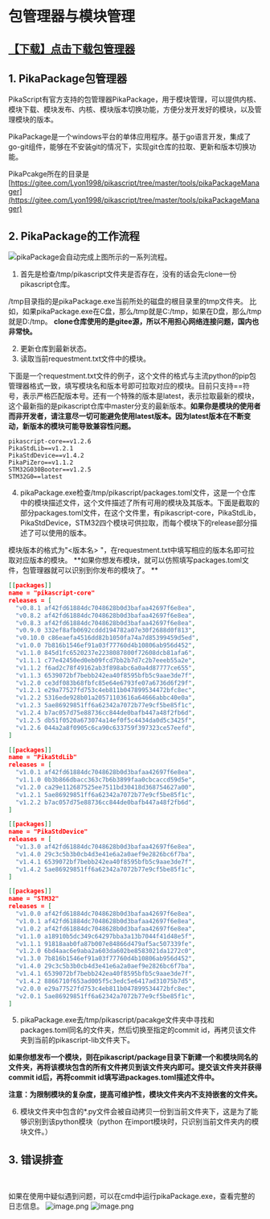 # 包管理器与模块管理

## [【下载】**点击下载**包管理器](https://gitee.com/Lyon1998/pikascript/attach_files/907478/download)
## 1. PikaPackage包管理器


PikaScript有官方支持的包管理器PikaPackage，用于模块管理，可以提供内核、模块下载、模块发布、内核、模块版本切换功能，方便分发开发好的模块，以及管理模块的版本。
​

PikaPackage是一个windows平台的单体应用程序。基于go语言开发，集成了go-git组件，能够在不安装git的情况下，实现git仓库的拉取、更新和版本切换功能。
​

PikaPcakge所在的目录是
[https://gitee.com/Lyon1998/pikascript/tree/master/tools/pikaPackageManager](https://gitee.com/Lyon1998/pikascript/tree/master/tools/pikaPackageManager)
## 2. PikaPackage的工作流程
![](https://cdn.nlark.com/yuque/__mermaid_v3/59aa08a00bc1ea6d0fede3e80091f0bd.svg#lake_card_v2=eyJ0eXBlIjoibWVybWFpZCIsImNvZGUiOiJncmFwaCBURFxuXHRcdGcxW2NoZWNrIHBpa2FzY3JpcHQgcmVwb3NpdG9yeV0gLS0-IGcye2lzIHJlcG9zaXRvcnkgZXhpc3R9XG5cdFx0ZzIgLS0-IHxOb3wgZzNbY2xvbmUgcGlrYXNjcmlwdCB0byAvdG1wL3Bpa2FzY3JpcHQgZm9sZGVyXVxuXHRcdGcyIC0tPiB8WWVzfCBnNFt1cGRhdGUgcGlrYXNjcmlwdCByZXBvc2l0b3J5XVxuXHRcdGczIC0tPiBnNFxuXHRcdGc0IC0tPiBnNVtyZWFkIHJlcWV1c3RtZW50LnR4dCBpbiBjdXJyZW50IGZvbGRlcl1cblx0XHRnNSAtLT4gZzZbbWF0Y2ggcGFja2FnZXMgYnkgL3RtcC9waWthc2NyaXB0L3BhY2thZ2VzLnRvbWxdXG5cdFx0ZzYgLS0-IGc3W2NvcHkgZWFjaCBwYWNrYWdlIGZyb20gL3RtcC9waWthc2NyaXB0L3BhY2thZ2UgZm9sZGVyIHRvIHBpa2FzY3JpcHQtbGliIGZvbGRlcl1cblx0XHRnNyAtLT4gZzhbY29weSAqLnB5IGZpbGUgZnJvbSBlYWNoIHBhY2thZ2UgdG8gY3VycmVudCBmb2xkZXJdIiwidXJsIjoiaHR0cHM6Ly9jZG4ubmxhcmsuY29tL3l1cXVlL19fbWVybWFpZF92My81OWFhMDhhMDBiYzFlYTZkMGZlZGUzZTgwMDkxZjBiZC5zdmciLCJpZCI6InVrZExyIiwibWFyZ2luIjp7InRvcCI6dHJ1ZSwiYm90dG9tIjp0cnVlfSwiY2FyZCI6ImRpYWdyYW0ifQ==)pikaPackage会自动完成上图所示的一系列流程。

1. 首先是检查/tmp/pikascript文件夹是否存在，没有的话会先clone一份pikascript仓库。

/tmp目录指的是pikaPackage.exe当前所处的磁盘的根目录里的tmp文件夹。
比如，如果pikaPackage.exe在C盘，那么/tmp就是C:/tmp，如果在D盘，那么/tmp就是D:/tmp。
**clone仓库使用的是gitee源，所以不用担心网络连接问题，国内也非常快。**

2. 更新仓库到最新状态。
2. 读取当前requestment.txt文件中的模块。

下面是一个requestment.txt文件的例子，这个文件的格式与主流python的pip包管理器格式一致，填写模块名和版本号即可拉取对应的模块。目前只支持==符号，表示严格匹配版本号。还有一个特殊的版本是latest，表示拉取最新的模块，这个最新指的是pikascript仓库中master分支的最新版本。**如果你是模块的使用者而非开发者，请注意尽一切可能避免使用latest版本。因为latest版本在不断变动，新版本的模块可能导致兼容性问题。**
```
pikascript-core==v1.2.6
PikaStdLib==v1.2.1
PikaStdDevice==v1.4.2
PikaPiZero==v1.1.2
STM32G030Booter==v1.2.5
STM32G0==latest
```

4. pikaPackage.exe检查/tmp/pikascript/packages.toml文件，这是一个仓库中的模块描述文件，这个文件描述了所有可用的模块及其版本。下面是截取的部分packages.toml文件，在这个文件里，有pikascript-core，PikaStdLib，PikaStdDevice，STM32四个模块可供拉取，而每个模块下的release部分描述了可以使用的版本。

模块版本的格式为"<版本名> <commit id>"，在requestment.txt中填写相应的版本名即可拉取对应版本的模块。
**如果你想发布模块，就可以仿照填写packages.toml文件，包管理器就可以识别到你发布的模块了。 **
```json
[[packages]]
name = "pikascript-core"
releases = [
  "v0.8.1 af42fd61884dc7048628b0d3bafaa42697f6e8ea",
  "v0.8.2 af42fd61884dc7048628b0d3bafaa42697f6e8ea",
  "v0.8.3 af42fd61884dc7048628b0d3bafaa42697f6e8ea",
  "v0.9.0 332ef8afb0692cddd194782a07e30f2688d0f813",
  "v0.10.0 c86eaefa4516dd82b1050fa74a7d85399459d5ed",
  "v1.0.0 7b816b1546ef91a03f77760d4b10806ab956d452",
  "v1.1.0 845d1fc6520237e2238087800f72608dcb81afa6",
  "v1.1.1 c77e42450ed0eb09fcd7bb2b7d7c2b7eeeb55a2e",
  "v1.1.2 f6ad2c78f49162ab3f898abc6a0a4d87777ce655",
  "v1.1.3 6539072bf7bebb242ea40f8595bfb5c9aae3de7f",
  "v1.2.0 ce3df083b68fbfc85e64e6793fe07a6736d6f29f",
  "v1.2.1 e29a77527fd753c4eb811b047899534472bfc8ec",
  "v1.2.2 5316ede928b01a20571103616a64666abbc40e0a",
  "v1.2.3 5ae86929851ff6a62342a7072b77e9cf5be85f1c",
  "v1.2.4 b7ac057d75e88736cc844de0bafb447a48f2fb6d",
  "v1.2.5 db51f0520a673074a14ef0f5c4434da0d5c3425f",
  "v1.2.6 044a2a8f0905c6ca90c633759f397323ce57eefd",
]

[[packages]]
name = "PikaStdLib"
releases = [
  "v1.0.1 af42fd61884dc7048628b0d3bafaa42697f6e8ea",
  "v1.1.0 0b3b866dbacc363c7b6b3899faa0cbcaccd59d5e",
  "v1.2.0 ca29e112687525ee7511bd30418d368754627a00",
  "v1.2.1 5ae86929851ff6a62342a7072b77e9cf5be85f1c",
  "v1.2.2 b7ac057d75e88736cc844de0bafb447a48f2fb6d",
]

[[packages]]
name = "PikaStdDevice"
releases = [
  "v1.3.0 af42fd61884dc7048628b0d3bafaa42697f6e8ea",
  "v1.4.0 29c3c5b3b0cb4d3e41e6a2a0aef9e2826bc6f7ba",
  "v1.4.1 6539072bf7bebb242ea40f8595bfb5c9aae3de7f",
  "v1.4.2 5ae86929851ff6a62342a7072b77e9cf5be85f1c",
]

[[packages]]
name = "STM32"
releases = [
  "v1.0.0 af42fd61884dc7048628b0d3bafaa42697f6e8ea",
  "v1.0.1 af42fd61884dc7048628b0d3bafaa42697f6e8ea",
  "v1.0.2 af42fd61884dc7048628b0d3bafaa42697f6e8ea",
  "v1.1.0 a18910b5dc349c64297bba3a13b7044f41d48e5f",
  "v1.1.1 91818aab0fa87b007e84866d479af5ac507339fe",
  "v1.2.0 6bd4aac6e9aba2a603da602be8583021da1272c0",
  "v1.3.0 7b816b1546ef91a03f77760d4b10806ab956d452",
  "v1.4.0 29c3c5b3b0cb4d3e41e6a2a0aef9e2826bc6f7ba",
  "v1.4.1 6539072bf7bebb242ea40f8595bfb5c9aae3de7f",
  "v1.4.2 8866710f653ad005f5c3edc5e6417ad31075b7d5",
  "v2.0.0 e29a77527fd753c4eb811b047899534472bfc8ec",
  "v2.0.1 5ae86929851ff6a62342a7072b77e9cf5be85f1c",
]
```

5. pikaPackage.exe去/tmp/pikascript/pacakge文件夹中寻找和packages.toml同名的文件夹，然后切换至指定的commit id，再拷贝该文件夹到当前的pikascript-lib文件夹下。

**如果你想发布一个模块，则在pikascript/package目录下新建一个和模块同名的文件夹，再将该模块包含的所有文件拷贝到该文件夹内即可。提交该文件夹并获得commit id后，再将commit id填写进packages.toml描述文件中。**
​

**注意：为限制模块的复杂度，提高可维护性，模块文件夹内不支持嵌套的文件夹。**

6. 模块文件夹中包含的*.py文件会被自动拷贝一份到当前文件夹下，这是为了能够识别到该python模块（python 在import模块时，只识别当前文件夹内的模块文件。）
## 3. 错误排查
​

如果在使用中疑似遇到问题，可以在cmd中运行pikaPackage.exe，查看完整的日志信息。
![image.png](https://cdn.nlark.com/yuque/0/2021/png/22991477/1639382545595-8a1bdb35-f995-4fc2-a23d-f60b0d3cc9aa.png#clientId=u69884482-e0c7-4&crop=0&crop=0&crop=1&crop=1&from=paste&height=370&id=u8c70f1e2&margin=%5Bobject%20Object%5D&name=image.png&originHeight=740&originWidth=1292&originalType=binary&ratio=1&rotation=0&showTitle=false&size=97851&status=done&style=none&taskId=uc4111960-95a8-4df8-afc9-7502fa71183&title=&width=646)
![image.png](https://cdn.nlark.com/yuque/0/2021/png/22991477/1639382594452-b9ab5fa4-3712-4852-8ce0-42cee9345ac9.png#clientId=u69884482-e0c7-4&crop=0&crop=0&crop=1&crop=1&from=paste&height=155&id=u26c7b0eb&margin=%5Bobject%20Object%5D&name=image.png&originHeight=310&originWidth=1488&originalType=binary&ratio=1&rotation=0&showTitle=false&size=48333&status=done&style=none&taskId=u4fe1fc0b-ebeb-4090-8105-d45d21604ec&title=&width=744)
